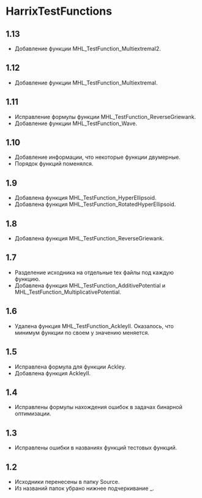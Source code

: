 HarrixTestFunctions
===================

1.13
----
 * Добавление функции MHL_TestFunction_Multiextremal2.

1.12
----
 * Добавление функции MHL_TestFunction_Multiextremal.

1.11
----
 * Исправление формулы функции MHL_TestFunction_ReverseGriewank.
 * Добавление функции MHL_TestFunction_Wave.

1.10
----
 * Добавление информации, что некоторые функции двумерные.
 * Порядок функций поменялся.

1.9
---
 * Добавлена функция MHL_TestFunction_HyperEllipsoid.
 * Добавлена функция MHL_TestFunction_RotatedHyperEllipsoid.

1.8
---
 * Добавлена функция MHL_TestFunction_ReverseGriewank.

1.7
---
 * Разделение исходника на отдельные tex файлы под каждую функцию.
 * Добавлена функция MHL_TestFunction_AdditivePotential и MHL_TestFunction_MultiplicativePotential.

1.6
---
 * Удалена функция MHL_TestFunction_AckleyII. Оказалось, что минимум функции по своем у значению меняется.

1.5
---
 * Исправлена формула для функции Ackley.
 * Добавлена функция AckleyII.

1.4
---
 * Исправлены формулы нахождения ошибок в задачах бинарной оптимизации.

1.3
---
 * Исправлены ошибки в названиях функций тестовых функций.

1.2
---
 * Исходники перенесены в папку Source.
 * Из названий папок убрано нижнее подчеркивание _.